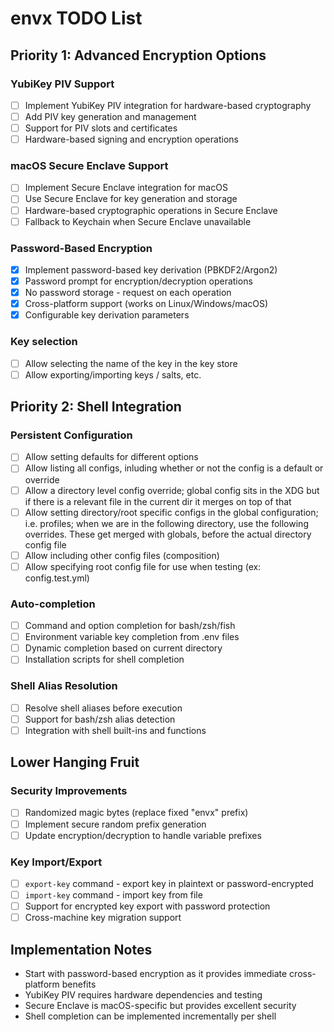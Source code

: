 # envx TODO List

## Priority 1: Advanced Encryption Options

### YubiKey PIV Support
- [ ] Implement YubiKey PIV integration for hardware-based cryptography
- [ ] Add PIV key generation and management
- [ ] Support for PIV slots and certificates
- [ ] Hardware-based signing and encryption operations

### macOS Secure Enclave Support
- [ ] Implement Secure Enclave integration for macOS
- [ ] Use Secure Enclave for key generation and storage
- [ ] Hardware-based cryptographic operations in Secure Enclave
- [ ] Fallback to Keychain when Secure Enclave unavailable

### Password-Based Encryption
- [x] Implement password-based key derivation (PBKDF2/Argon2)
- [x] Password prompt for encryption/decryption operations
- [x] No password storage - request on each operation
- [x] Cross-platform support (works on Linux/Windows/macOS)
- [x] Configurable key derivation parameters

### Key selection
- [ ] Allow selecting the name of the key in the key store
- [ ] Allow exporting/importing keys / salts, etc.

## Priority 2: Shell Integration

### Persistent Configuration
- [ ] Allow setting defaults for different options
- [ ] Allow listing all configs, inluding whether or not the config is a default or override
- [ ] Allow a directory level config override; global config sits in the XDG but if there is
a relevant file in the current dir it merges on top of that
- [ ] Allow setting directory/root specific configs in the global configuration; i.e. profiles;
when we are in the following directory, use the following overrides. These get merged with
globals, before the actual directory config file
- [ ] Allow including other config files (composition)
- [ ] Allow specifying root config file for use when testing (ex: config.test.yml)

### Auto-completion
- [ ] Command and option completion for bash/zsh/fish
- [ ] Environment variable key completion from .env files
- [ ] Dynamic completion based on current directory
- [ ] Installation scripts for shell completion

### Shell Alias Resolution
- [ ] Resolve shell aliases before execution
- [ ] Support for bash/zsh alias detection
- [ ] Integration with shell built-ins and functions

## Lower Hanging Fruit

### Security Improvements
- [ ] Randomized magic bytes (replace fixed "envx" prefix)
- [ ] Implement secure random prefix generation
- [ ] Update encryption/decryption to handle variable prefixes

### Key Import/Export
- [ ] `export-key` command - export key in plaintext or password-encrypted
- [ ] `import-key` command - import key from file
- [ ] Support for encrypted key export with password protection
- [ ] Cross-machine key migration support

## Implementation Notes

- Start with password-based encryption as it provides immediate cross-platform benefits
- YubiKey PIV requires hardware dependencies and testing
- Secure Enclave is macOS-specific but provides excellent security
- Shell completion can be implemented incrementally per shell
